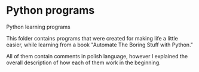 # Python programs
Python learning programs

This folder contains programs that were created for making life a little easier,
while learning from a book "Automate The Boring Stuff with Python."

All of them contain comments in polish language, however I explained the overall description 
of how each of them work in the beginning.
